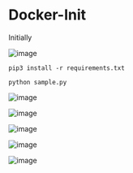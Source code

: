 # Docker-Init

Initially 

![image](https://github.com/Pavan-1997/Docker-Init/assets/32020205/2ee75ad2-8cb4-4862-aea9-2042ccecfcee)


```
pip3 install -r requirements.txt
```

```
python sample.py
```

![image](https://github.com/Pavan-1997/Docker-Init/assets/32020205/2bb21d67-1dad-4b18-bd52-d6bd204d1dd0)

![image](https://github.com/Pavan-1997/Docker-Init/assets/32020205/3858ac96-9551-4ee5-b28d-5e0af327503f)

![image](https://github.com/Pavan-1997/Docker-Init/assets/32020205/c90454fb-73b4-4697-a4da-e3a0520fd575)

![image](https://github.com/Pavan-1997/Docker-Init/assets/32020205/27e49a8b-2e01-4520-b3b8-e1de9e28b102)

![image](https://github.com/Pavan-1997/Docker-Init/assets/32020205/b0980901-810f-4a0e-81ab-681df3519bc7)
